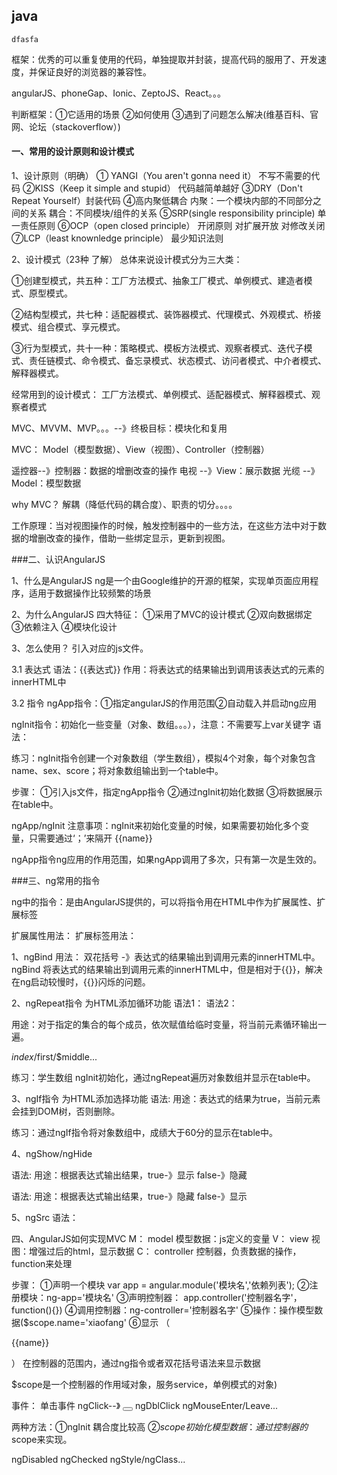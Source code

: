 
## java
```
dfasfa
```

框架：优秀的可以重复使用的代码，单独提取并封装，提高代码的服用了、开发速度，并保证良好的浏览器的兼容性。

angularJS、phoneGap、Ionic、ZeptoJS、React。。。

判断框架：①它适用的场景 ②如何使用 ③遇到了问题怎么解决(维基百科、官网、论坛（stackoverflow）)


#### 一、常用的设计原则和设计模式

1、设计原则（明确）
① YANGI（You aren't gonna need it） 不写不需要的代码
②KISS（Keep it simple and stupid） 代码越简单越好
③DRY（Don't Repeat Yourself）封装代码
④高内聚低耦合
内聚：一个模块内部的不同部分之间的关系
耦合：不同模块/组件的关系
⑤SRP(single responsibility principle) 单一责任原则
⑥OCP（open closed principle） 开闭原则
对扩展开放 对修改关闭
⑦LCP（least knownledge principle） 最少知识法则


2、设计模式（23种 了解）
总体来说设计模式分为三大类：

①创建型模式，共五种：工厂方法模式、抽象工厂模式、单例模式、建造者模式、原型模式。

②结构型模式，共七种：适配器模式、装饰器模式、代理模式、外观模式、桥接模式、组合模式、享元模式。

③行为型模式，共十一种：策略模式、模板方法模式、观察者模式、迭代子模式、责任链模式、命令模式、备忘录模式、状态模式、访问者模式、中介者模式、解释器模式。


经常用到的设计模式：
工厂方法模式、单例模式、适配器模式、解释器模式、观察者模式

MVC、MVVM、MVP。。。--》终极目标：模块化和复用

MVC：
Model（模型数据）、View（视图）、Controller（控制器）

遥控器--》控制器：数据的增删改查的操作
电视 --》View：展示数据
光缆 --》Model：模型数据

why MVC？
解耦（降低代码的耦合度）、职责的切分。。。。

工作原理：当对视图操作的时候，触发控制器中的一些方法，在这些方法中对于数据的增删改查的操作，借助一些绑定显示，更新到视图。


###二、认识AngularJS

1、什么是AngularJS
ng是一个由Google维护的开源的框架，实现单页面应用程序，适用于数据操作比较频繁的场景

2、为什么AngularJS
四大特征：
①采用了MVC的设计模式
②双向数据绑定
③依赖注入
④模块化设计

3、怎么使用？
引入对应的js文件。

3.1 表达式
语法：{{表达式}}
作用：将表达式的结果输出到调用该表达式的元素的innerHTML中

3.2 指令
ngApp指令：①指定angularJS的作用范围②自动载入并启动ng应用

ngInit指令：初始化一些变量（对象、数组。。。），注意：不需要写上var关键字
语法：<ANY ng-init=""></ANY>

练习：ngInit指令创建一个对象数组（学生数组），模拟4个对象，每个对象包含name、sex、score；将对象数组输出到一个table中。

步骤：
①引入js文件，指定ngApp指令
②通过ngInit初始化数据
③将数据展示在table中。



ngApp/ngInit
注意事项：ngInit来初始化变量的时候，如果需要初始化多个变量，只需要通过‘；’来隔开
<span ng-init="name='lucy';age=20">{{name}}</span>

ngApp指令ng应用的作用范围，如果ngApp调用了多次，只有第一次是生效的。

###三、ng常用的指令

ng中的指令：是由AngularJS提供的，可以将指令用在HTML中作为扩展属性、扩展标签

扩展属性用法：<ANY ng-xx=""></ANY>
扩展标签用法：<ngView></ngView>

1、ngBind
用法： <ANY ng-bind=“”></ANY>
双花括号 -》表达式的结果输出到调用元素的innerHTML中。
ngBind 将表达式的结果输出到调用元素的innerHTML中，但是相对于{{}}，解决在ng启动较慢时，{{}}闪烁的问题。

2、ngRepeat指令
为HTML添加循环功能
语法1：<ANY ng-repeat="临时变量 in 集合"></ANY>
语法2：<ANY ng-repeat="（下标变量名，值变量名） in 集合"></ANY>

用途：对于指定的集合的每个成员，依次赋值给临时变量，将当前元素循环输出一遍。

$index/$first/$middle...

练习：学生数组 ngInit初始化，通过ngRepeat遍历对象数组并显示在table中。

3、ngIf指令
为HTML添加选择功能
语法:<ANY ng-if="表达式"></ANY>
用途：表达式的结果为true，当前元素会挂到DOM树，否则删除。

练习：通过ngIf指令将对象数组中，成绩大于60分的显示在table中。

4、ngShow/ngHide

语法:<ANY ng-show="表达式"></ANY>
用途：根据表达式输出结果，true-》显示 false-》隐藏


语法:<ANY ng-hide="表达式"></ANY>
用途：根据表达式输出结果，true-》隐藏  false-》显示

5、ngSrc 
语法：<img ng-src='{{url}}'/>


四、AngularJS如何实现MVC
M： model 模型数据：js定义的变量
V： view 视图：增强过后的html，显示数据
C： controller 控制器，负责数据的操作，function来处理


步骤：
①声明一个模块
var app = angular.module('模块名','依赖列表');
②注册模块：ng-app='模块名'
③声明控制器： app.controller('控制器名字'，function(){})
④调用控制器：ng-controller='控制器名字'
⑤操作：操作模型数据($scope.name='xiaofang'
⑥显示 （<p>{{name}}</p>）
在控制器的范围内，通过ng指令或者双花括号语法来显示数据


$scope是一个控制器的作用域对象，服务service，单例模式的对象)

事件：
单击事件 ngClick--》  <button ng-click='show()'></button>
ngDblClick
ngMouseEnter/Leave...

两种方法：①ngInit 耦合度比较高 ②$scope
初始化模型数据：通过控制器的$scope来实现。

ngDisabled
ngChecked
ngStyle/ngClass...















































